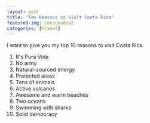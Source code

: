 ```yaml
---
layout: post
title: "Ten Reasons to Visit Costa Rica"
featured-img: Corcovadov2
categories: [Travel]
---
```


I want to give you my top 10 reasons to visit Costa Rica. 

1. It's Pura Vida
2. No army
3. Natural-sourced energy
4. Protected areas
5. Tons of animals
6. Active volcanos
7. Awesome and warm beaches
8. Two oceans
9. Swimming with sharks
10. Solid democracy
